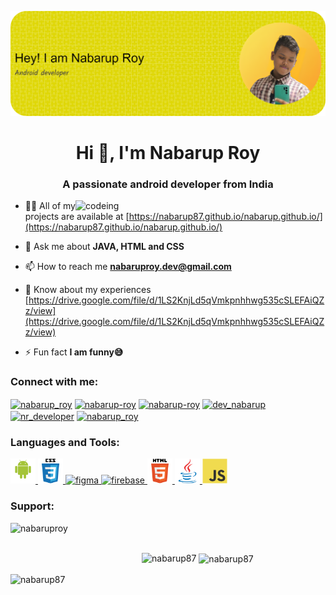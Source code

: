 ![logo](https://github.com/nabarup87/nabarup87/blob/main/Github%20Banner.png)
<h1 align="center">Hi 👋, I'm Nabarup Roy</h1>
<h3 align="center">A passionate android developer from India</h3>

<img align="right" alt="codeing" width="400" src="https://user-images.githubusercontent.com/55389276/140866485-8fb1c876-9a8f-4d6a-98dc-08c4981eaf70.gif">

- 👨‍💻 All of my projects are available at [https://nabarup87.github.io/nabarup.github.io/](https://nabarup87.github.io/nabarup.github.io/)

- 💬 Ask me about **JAVA, HTML and CSS**

- 📫 How to reach me **nabaruproy.dev@gmail.com**

- 📄 Know about my experiences [https://drive.google.com/file/d/1LS2KnjLd5qVmkpnhhwg535cSLEFAiQZz/view](https://drive.google.com/file/d/1LS2KnjLd5qVmkpnhhwg535cSLEFAiQZz/view)

- ⚡ Fun fact **I am funny😅**

<h3 align="left">Connect with me:</h3>
<p align="left">
<a href="https://twitter.com/nabarup_roy" target="blank"><img align="center" src="https://raw.githubusercontent.com/rahuldkjain/github-profile-readme-generator/master/src/images/icons/Social/twitter.svg" alt="nabarup_roy" height="30" width="40" /></a>
<a href="https://linkedin.com/in/nabarup-roy" target="blank"><img align="center" src="https://raw.githubusercontent.com/rahuldkjain/github-profile-readme-generator/master/src/images/icons/Social/linked-in-alt.svg" alt="nabarup-roy" height="30" width="40" /></a>
<a href="https://stackoverflow.com/user/s22744816/nabarup-roy" target="blank"><img align="center" src="https://raw.githubusercontent.com/rahuldkjain/github-profile-readme-generator/master/src/images/icons/Social/stack-overflow.svg" alt="nabarup-roy" height="30" width="40" /></a>
<a href="https://instagram.com/dev_nabarup" target="blank"><img align="center" src="https://raw.githubusercontent.com/rahuldkjain/github-profile-readme-generator/master/src/images/icons/Social/instagram.svg" alt="dev_nabarup" height="30" width="40" /></a>
<a href="https://www.youtube.com/c/nr_developer" target="blank"><img align="center" src="https://raw.githubusercontent.com/rahuldkjain/github-profile-readme-generator/master/src/images/icons/Social/youtube.svg" alt="nr_developer" height="30" width="40" /></a>
<a href="https://www.leetcode.com/nabarup_roy" target="blank"><img align="center" src="https://raw.githubusercontent.com/rahuldkjain/github-profile-readme-generator/master/src/images/icons/Social/leet-code.svg" alt="nabarup_roy" height="30" width="40" /></a>
</p>

<h3 align="left">Languages and Tools:</h3>
<p align="left"> <a href="https://developer.android.com" target="_blank" rel="noreferrer"> <img src="https://raw.githubusercontent.com/devicons/devicon/master/icons/android/android-original-wordmark.svg" alt="android" width="40" height="40"/> </a> <a href="https://www.w3schools.com/css/" target="_blank" rel="noreferrer"> <img src="https://raw.githubusercontent.com/devicons/devicon/master/icons/css3/css3-original-wordmark.svg" alt="css3" width="40" height="40"/> </a> <a href="https://www.figma.com/" target="_blank" rel="noreferrer"> <img src="https://www.vectorlogo.zone/logos/figma/figma-icon.svg" alt="figma" width="40" height="40"/> </a> <a href="https://firebase.google.com/" target="_blank" rel="noreferrer"> <img src="https://www.vectorlogo.zone/logos/firebase/firebase-icon.svg" alt="firebase" width="40" height="40"/> </a> <a href="https://www.w3.org/html/" target="_blank" rel="noreferrer"> <img src="https://raw.githubusercontent.com/devicons/devicon/master/icons/html5/html5-original-wordmark.svg" alt="html5" width="40" height="40"/> </a> <a href="https://www.java.com" target="_blank" rel="noreferrer"> <img src="https://raw.githubusercontent.com/devicons/devicon/master/icons/java/java-original.svg" alt="java" width="40" height="40"/> </a> <a href="https://developer.mozilla.org/en-US/docs/Web/JavaScript" target="_blank" rel="noreferrer"> <img src="https://raw.githubusercontent.com/devicons/devicon/master/icons/javascript/javascript-original.svg" alt="javascript" width="40" height="40"/> </a> </p>

<h3 align="left">Support:</h3>
<p><a href="https://www.buymeacoffee.com/nabaruproy"> <img align="left" src="https://cdn.buymeacoffee.com/buttons/v2/default-yellow.png" height="50" width="210" alt="nabaruproy" /></a></p><br><br>

<p><img align="left" src="https://github-readme-stats.vercel.app/api/top-langs?username=nabarup87&show_icons=true&locale=en&layout=compact" alt="nabarup87" /></p>

<p>&nbsp;<img align="center" src="https://github-readme-stats.vercel.app/api?username=nabarup87&show_icons=true&locale=en" alt="nabarup87" /></p>

<p><img align="center" src="https://github-readme-streak-stats.herokuapp.com/?user=nabarup87&" alt="nabarup87" /></p>
